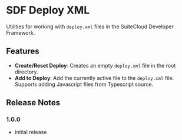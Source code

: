 # SDF Deploy XML

Utilities for working with `deploy.xml` files in the SuiteCloud Developer Framework.

## Features

- **Create/Reset Deploy**: Creates an empty `deploy.xml` file in the root directory.
- **Add to Deploy**: Add the currently active file to the `deploy.xml` file. Supports adding Javascript files from Typescript source.

## Release Notes

### 1.0.0

- initial release
